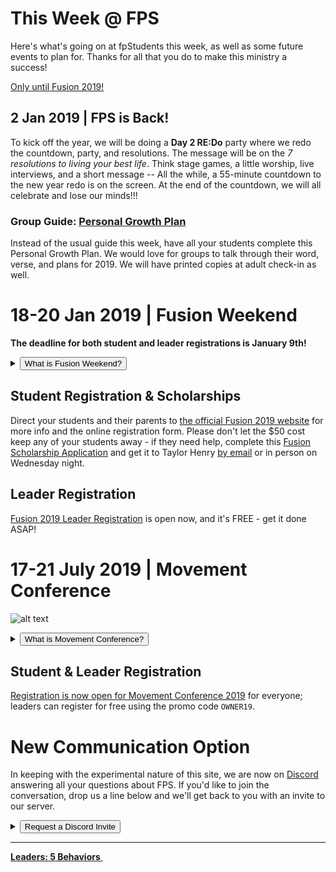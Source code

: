 # This Week @ FPS  
Here's what's going on at fpStudents this week, as well as some future events to plan for. Thanks for all that you do to make this ministry a success!  

<!-- set class to 'btn-primary' to make it blue & 'btn-danger' to make it red -->
<a class="btn btn-primary btn-block" href="#18-20-jan-2019-fusion-weekend" role="button">Only <b><span id="MyTimer"></span></b> until Fusion 2019!</a>

## 2 Jan 2019 | FPS is Back!  
To kick off the year, we will be doing a **Day 2 RE:Do** party where we redo the countdown, party, and resolutions. The message will be on the *7 resolutions to living your best life*. Think stage games, a little worship, live interviews, and a short message -- All the while, a 55-minute countdown to the new year redo is on the screen. At the end of the countdown, we will all celebrate and lose our minds!!!

### Group Guide: [Personal Growth Plan](personal-growth-plan.pdf)  
Instead of the usual guide this week, have all your students complete this Personal Growth Plan. We would love for groups to talk through their word, verse, and plans for 2019. We will have printed copies at adult check-in as well.  

<!--
### Group Guide: [*Uncommon* Week 2: Uncommon Work](guide.html)  
Also available as a [printable PDF](guide.pdf).  
-->

# 18-20 Jan 2019 | Fusion Weekend  
**The deadline for both student and leader registrations is January 9th!**  
<details>
  <summary><button type="button" class="btn btn-default btn-xs">What is Fusion Weekend?</button></summary>
  ![alt text](https://d16gqslxckkrrx.cloudfront.net/resized/480/images/events/fusion-2019-tall.jpg "Fusion 2019 Logo")
  <h4>Fusion is an overnight weekend retreat that begins on Friday evening and ends on Sunday afternoon. Leaders and students will stay in a local host home for fellowship, small group time, meals, and some sleep each night. Music, worship, speaker messages, and just-for-fun events are experienced Friday night and throughout the day Saturday. The weekend closes out on Sunday at your local Faith Promise campus.</h4>
</details>  

## Student Registration & Scholarships  
Direct your students and their parents to [the official Fusion 2019 website](http://fpstudents.org/events/fusion-2019) for more info and the online registration form. Please don't let the $50 cost keep any of your students away - if they need help, complete this [Fusion Scholarship Application](scholarship.pdf) and get it to Taylor Henry [by email](mailto:fpsglobal@faithpromise.org) or in person on Wednesday night.  

## Leader Registration  
[Fusion 2019 Leader Registration](https://my.faithpromise.org/portal/get_form.aspx?id=bad6d912-5be3-4035-8018-f97b6930be56) is open now, and it's FREE - get it done ASAP!  

# 17-21 July 2019 | Movement Conference  
![alt text](https://d16gqslxckkrrx.cloudfront.net/resized/480/images/events/movement-conference-2019-tall.jpg "Movement 2019 Logo")
<details>
  <summary><button type="button" class="btn btn-default btn-xs">What is Movement Conference?</button></summary>
  <h4>Movement is a three day conference where students from across the state of Tennessee are encouraged and inspired to join the movement and take it back to their schools and communities. Students will experience incredible worship and music, be inspired by world-class communicators, and have a ton of fun with hundreds of other students. An awakening is coming to our nation, and we believe it will start right here, right now - will you join the Movement?</h4>
</details>  

## Student & Leader Registration
[Registration is now open for Movement Conference 2019](https://movementconf.com/) for everyone; leaders can register for free using the promo code `OWNER19`.

# New Communication Option  
In keeping with the experimental nature of this site, we are now on [Discord](https://discordapp.com) answering all your questions about FPS. If you'd like to join the conversation, drop us a line below and we'll get back to you with an invite to our server.  

<details>
  <summary><button type="button" class="btn btn-default btn-sm">Request a Discord Invite</button></summary>
  <form name="Discord-Request" netlify>
  	<br>Name: <input type="text" name="Leader"><br><br>
    I lead
    <select name="Grade">
      <option value="6th Grade">6th</option>
      <option value="7th Grade">7th</option>
      <option value="8th Grade">8th</option>
      <option value="9th Grade">9th</option>
      <option value="10th Grade">10th</option>
      <option value="11th Grade">11th</option>
      <option value="12th Grade">12th</option>
    </select>
    Grade
    <select name="Gender">
      <option value="Guys">Guys</option>
      <option value="Gals">Gals</option>
    </select><br><br>
    Send my invite via...<br>
    <input type="radio" name="SendBy" value="Email"> Email: <input type="email" name="Address"><br>
    <input type="radio" name="SendBy" value="Text"> Text Message: <input type="tel" name="Number" pattern="[0-9]{3}-[0-9]{3}-[0-9]{4}"> <i>Format: 123-456-7890</i><br><br>
    <div netlify-recaptcha></div><br>
    <button type="submit">Send Request Now</button>
  </form>
</details>  

<!--End of Markdown Content-->
<script src="scripts.js"></script>

<!--Bottom Page Nav Buttons-->
<hr>
<a class="btn btn-default btn-sm" href="/leaders" role="button"><b>Leaders: 5 Behaviors</b>&nbsp;<i class="fa fa-arrow-right"></i></a>

